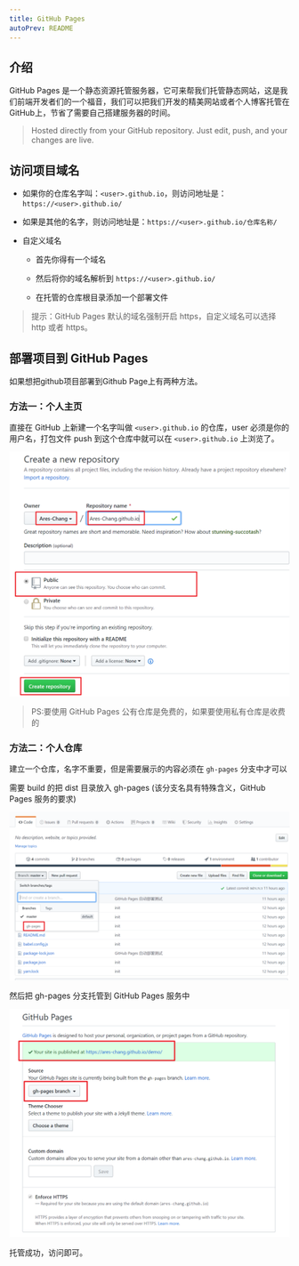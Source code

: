 ```yaml
---
title: GitHub Pages
autoPrev: README
---
```


## 介绍

GitHub Pages 是一个静态资源托管服务器，它可来帮我们托管静态网站，这是我们前端开发者们的一个福音，我们可以把我们开发的精美网站或者个人博客托管在GitHub上，节省了需要自己搭建服务器的时间。

> Hosted directly from your GitHub repository. Just edit, push, and your changes are live.

## 访问项目域名

- 如果你的仓库名字叫：`<user>.github.io`，则访问地址是：`https://<user>.github.io/`

- 如果是其他的名字，则访问地址是：`https://<user>.github.io/仓库名称/`

- 自定义域名

	- 首先你得有一个域名

	- 然后将你的域名解析到 `https://<user>.github.io/`

	- 在托管的仓库根目录添加一个部署文件

> 提示：GitHub Pages 默认的域名强制开启 https，自定义域名可以选择 http 或者 https。

## 部署项目到 GitHub Pages

如果想把github项目部署到Github Page上有两种方法。

### 方法一：个人主页

直接在 GitHub 上新建一个名字叫做 `<user>.github.io` 的仓库，user 必须是你的用户名，打包文件 push 到这个仓库中就可以在 `<user>.github.io` 上浏览了。

![](./images/GitHub-Pages/image-20200208215902915.png)

> PS:要使用 GitHub Pages 公有仓库是免费的，如果要使用私有仓库是收费的

### 方法二：个人仓库

建立一个仓库，名字不重要，但是需要展示的内容必须在 `gh-pages` 分支中才可以

需要 build 的把 dist 目录放入 gh-pages (该分支名具有特殊含义，GitHub Pages 服务的要求)

![](./images/GitHub-Pages/image-20200209101249974.png)

然后把 gh-pages 分支托管到 GitHub Pages 服务中

![](./images/GitHub-Pages/image-20200209101533065.png)

托管成功，访问即可。